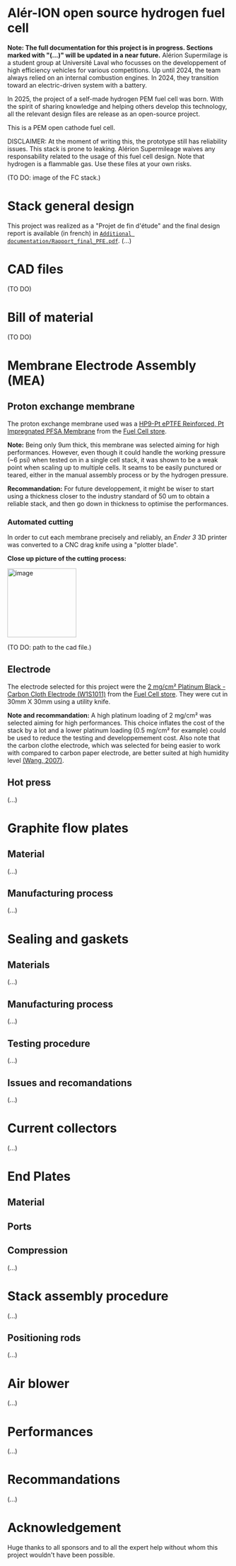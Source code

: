 # Alér-ION open source hydrogen fuel cell
**Note: The full documentation for this project is in progress. Sections marked with "(...)" will be updated in a near future.**
Alérion Supermilage is a student group at Université Laval who focusses on the developpement of high efficiency vehicles for various competitions. Up until 2024, the team always relied on an internal combustion engines. In 2024, they transition toward an electric-driven system with a battery.

In 2025, the project of a self-made hydrogen PEM fuel cell was born. With the spirit of sharing knowledge and helping others develop this technology, all the relevant design files are release as an open-source project.

This is a PEM open cathode fuel cell.

DISCLAIMER: At the moment of writing this, the prototype still has reliability issues. This stack is prone to leaking. Alérion Supermileage waives any responsability related to the usage of this fuel cell design. Note that hydrogen is a flammable gas. Use these files at your own risks.

(TO DO: image of the FC stack.)

# Stack general design
This project was realized as a "Projet de fin d'étude" and the final design report is available (in french) in [`Additional documentation/Rapport_final_PFE.pdf`](https://github.com/Alerion-SuperMileage-UL/ALER-ION-open-source-fuel-cell/blob/f2cdef219edfe725619d7147de9b8b1a14c1f4f9/Additional%20documentation/Rapport_final_PFE.pdf). 
(...)

# CAD files
(TO DO)

# Bill of material
(TO DO)

# Membrane Electrode Assembly (MEA)
## Proton exchange membrane
The proton exchange membrane used was a [HP9-Pt ePTFE Reinforced, Pt Impregnated PFSA Membrane](https://www.fuelcellstore.com/eptfe-reinforced-pfsa-membrane-9-microns-pt-impregnated?search=78010010) from the [Fuel Cell store](www.fuelcellstore.com).

**Note:** Being only 9um thick, this membrane was selected aiming for high performances. However, even though it could handle the working pressure (~6 psi) when tested on in a single cell stack, it was shown to be a weak point when scaling up to multiple cells. It seams to be easily punctured or teared, either in the manual assembly process or by the hydrogen pressure. 

**Recommandation:** For future developpement, it might be wiser to start using a thickness closer to the industry standard of 50 um to obtain a reliable stack, and then go down in thickness to optimise the performances.

### Automated cutting
In order to cut each membrane precisely and reliably, an *Ender 3* 3D printer was converted to a CNC drag knife using a "plotter blade".

**Close up picture of the cutting process:**

<img width="156" alt="image" src="https://github.com/user-attachments/assets/7160e051-dac2-477e-b382-158644859551" />

(TO DO: path to the cad file.)



## Electrode

The electrode selected for this project were the [2 mg/cm² Platinum Black - Carbon Cloth Electrode (W1S1011)](https://www.fuelcellstore.com/carbon-cloth-2-ptb-gas-diffusion-electrode-w1s1011?search=11060067) from the [Fuel Cell store](www.fuelcellstore.com). They were cut in 30mm X 30mm using a utility knife.

**Note and recommandation:** A high platinum loading of 2 mg/cm² was selected aiming for high performances. This choice inflates the cost of the stack by a lot and a lower platinum loading (0.5 mg/cm² for example) could be used to reduce the testing and developpemement cost. Also note that the carbon clothe electrode, which was selected for being easier to work with compared to carbon paper electrode, are better suited at high humidity level [(Wang, 2007)](https://doi.org/10.1016/j.electacta.2006.11.012).

## Hot press
(...)

# Graphite flow plates
## Material
(...)
## Manufacturing process
(...)

# Sealing and gaskets 
## Materials
(...)
## Manufacturing process
(...)
## Testing procedure
(...)
## Issues and recomandations
(...)

# Current collectors
(...)
# End Plates
## Material
## Ports
## Compression
(...)

# Stack assembly procedure
(...)
## Positioning rods
(...)

# Air blower
(...)
# Performances
(...)

# Recommandations
(...)
# Acknowledgement
Huge thanks to all sponsors and to all the expert help without whom this project wouldn't have been possible.
